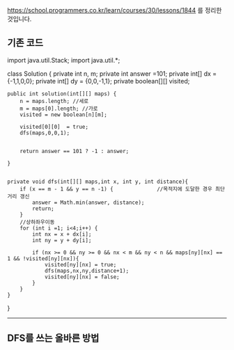 https://school.programmers.co.kr/learn/courses/30/lessons/1844 를 정리한것입니다. 

<h2>기존 코드</h2>
import java.util.Stack;
import java.util.*;

class Solution {
    private int n, m;
    private int answer =101;
    private int[] dx = {-1,1,0,0};
    private int[] dy = {0,0,-1,1};
    private boolean[][] visited;
    
    public int solution(int[][] maps) {
        n = maps.length; //세로
        m = maps[0].length; //가로
        visited = new boolean[n][m];
    
        visited[0][0]  = true;
        dfs(maps,0,0,1);
        
    
        return answer == 101 ? -1 : answer;
        
    }
    
    
    private void dfs(int[][] maps,int x, int y, int distance){
        if (x == m - 1 && y == n -1) {              //목적지에 도달한 경우 최단 거리 갱신
            answer = Math.min(answer, distance);
            return;
        }
        //상하좌우이동
        for (int i =1; i<4;i++) {
            int nx = x + dx[i];
            int ny = y + dy[i];
            
            if (nx >= 0 && ny >= 0 && nx < m && ny < n && maps[ny][nx] == 1 && !visited[ny][nx]){
                visited[ny][nx] = true;
                dfs(maps,nx,ny,distance+1);
                visited[ny][nx] = false;
            }
        }
    }
}

------

<h2>DFS를 쓰는 올바른 방법</h2>
